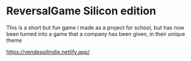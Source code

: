 # ReversalGame Silicon edition 

This is a short but fun game i made as a project for school, but has now been turned into a game that a company has been given, in their unique theme

https://vendespilindie.netlify.app/
